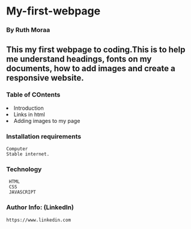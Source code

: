 # My-first-webpage
### By Ruth Moraa
## This my first webpage to coding.This is to help me understand headings, fonts on my documents, how to add images and create a responsive website.
### Table of COntents
  <li>Introduction</li>
  <li>Links in html</li>
  <li>Adding images to my page</li>
  
### Installation requirements
    Computer
    Stable internet.
### Technology
     HTML
     CSS
     JAVASCRIPT
### Author Info: (LinkedIn)
    https://www.linkedin.com
     
